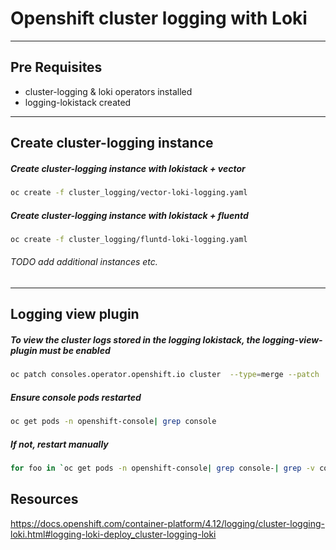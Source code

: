 # **Openshift cluster logging with Loki**
-----------------------------------------


## **Pre Requisites**
- cluster-logging & loki operators installed
- logging-lokistack created

-----------------------------------------

## **Create cluster-logging instance**

##### Create cluster-logging instance with lokistack + vector
```sh
oc create -f cluster_logging/vector-loki-logging.yaml
```

##### Create cluster-logging instance with lokistack + fluentd
```sh
oc create -f cluster_logging/fluntd-loki-logging.yaml
```
###### TODO add additional instances etc.
-----------------------------------------

## **Logging view plugin**

##### To view the cluster logs stored in the logging lokistack, the logging-view-plugin must be enabled
```sh
oc patch consoles.operator.openshift.io cluster  --type=merge --patch '{ "spec": { "plugins": ["logging-view-plugin"] } }'
```
##### Ensure console pods restarted
```sh
oc get pods -n openshift-console| grep console
```
##### If not, restart manually
```sh
for foo in `oc get pods -n openshift-console| grep console-| grep -v console-operator| awk '{ print $1 }' | grep -v NAME `; do oc delete pod $foo -n openshift-console & ;done
```

## **Resources**
https://docs.openshift.com/container-platform/4.12/logging/cluster-logging-loki.html#logging-loki-deploy_cluster-logging-loki
